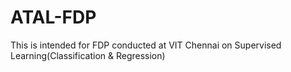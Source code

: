 # ATAL-FDP
This is intended for FDP conducted at VIT Chennai on Supervised Learning(Classification & Regression)
